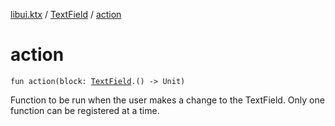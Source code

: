 [libui.ktx](../README.md) / [TextField](README.md) / [action](action.md)

# action

`fun action(block: `[`TextField`](README.md)`.() -> Unit)`

Function to be run when the user makes a change to the TextField. Only one function can be registered at a time.
